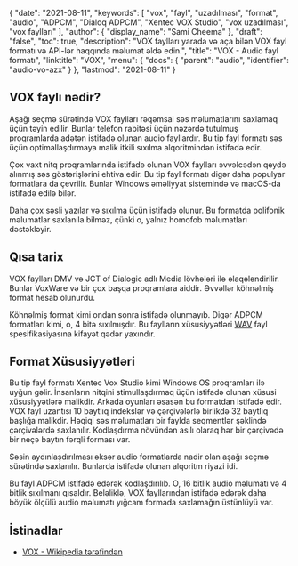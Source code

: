 {
  "date": "2021-08-11",
  "keywords": [
"vox",
"fayl",
"uzadılması",
"format",
"audio",
"ADPCM",
"Dialoq ADPCM",
"Xentec VOX Studio",
"vox uzadılması",
"vox faylları"
],
  "author": {
    "display_name": "Sami Cheema"
},
  "draft": "false",
  "toc": true,
  "description": "VOX faylları yarada və aça bilən VOX fayl formatı və API-lər haqqında məlumat əldə edin.",
  "title": "VOX - Audio fayl formatı",
  "linktitle": "VOX",
  "menu": {
    "docs": {
      "parent": "audio",
      "identifier": "audio-vo-azx"
}
},
  "lastmod": "2021-08-11"
}

## VOX faylı nədir? ##

Aşağı seçmə sürətində VOX faylları rəqəmsal səs məlumatlarını saxlamaq üçün təyin edilir. Bunlar telefon rabitəsi üçün nəzərdə tutulmuş proqramlarda adətən istifadə olunan audio fayllardır. Bu tip fayl formatı səs üçün optimallaşdırmaya malik itkili sıxılma alqoritmindən istifadə edir.

Çox vaxt nitq proqramlarında istifadə olunan VOX faylları əvvəlcədən qeydə alınmış səs göstərişlərini ehtiva edir. Bu tip fayl formatı digər daha populyar formatlara da çevrilir. Bunlar Windows əməliyyat sistemində və macOS-da istifadə edilə bilər.

Daha çox səsli yazılar və sıxılma üçün istifadə olunur. Bu formatda polifonik məlumatlar saxlanıla bilməz, çünki o, yalnız homofob məlumatları dəstəkləyir.



## Qısa tarix ##

VOX faylları DMV və JCT of Dialogic adlı Media lövhələri ilə əlaqələndirilir. Bunlar VoxWare və bir çox başqa proqramlara aiddir. Əvvəllər köhnəlmiş format hesab olunurdu.

Köhnəlmiş format kimi ondan sonra istifadə olunmayıb. Digər ADPCM formatları kimi, o, 4 bitə sıxılmışdır. Bu faylların xüsusiyyətləri [WAV](/audio/wav/) fayl spesifikasiyasına kifayət qədər yaxındır.


## Format Xüsusiyyətləri ##

Bu tip fayl formatı Xentec Vox Studio kimi Windows OS proqramları ilə uyğun gəlir. İnsanların nitqini stimullaşdırmaq üçün istifadə olunan xüsusi xüsusiyyətlərə malikdir. Arkada oyunları əsasən bu formatdan istifadə edir. VOX fayl uzantısı 10 baytlıq indekslər və çərçivələrlə birlikdə 32 baytlıq başlığa malikdir. Həqiqi səs məlumatları bir faylda seqmentlər şəklində çərçivələrdə saxlanılır. Kodlaşdırma növündən asılı olaraq hər bir çərçivədə bir neçə baytın fərqli forması var.

Səsin aydınlaşdırılması əksər audio formatlarda nadir olan aşağı seçmə sürətində saxlanılır. Bunlarda istifadə olunan alqoritm riyazi idi.

Bu fayl ADPCM istifadə edərək kodlaşdırılıb. O, 16 bitlik audio məlumatı və 4 bitlik sıxılmanı qısaldır. Beləliklə, VOX fayllarından istifadə edərək daha böyük ölçülü audio məlumatı yığcam formada saxlamağın üstünlüyü var.


## İstinadlar ##

* [VOX - Wikipedia tərəfindən](https://en.wikipedia.org/wiki/Dialogic_ADPCM)



